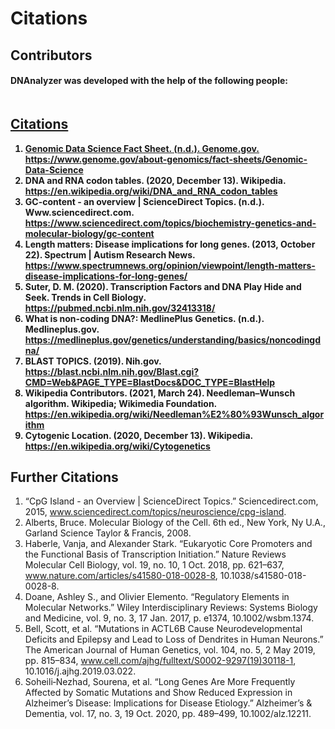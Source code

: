 # Citations

## Contributors

<h4>DNAnalyzer was developed with the help of the following people:
<h4>
<a href="https://github.com/Verisimilitude11/DNAnalyzer/graphs/contributors">

<img src="https://contrib.rocks/image?repo=Verisimilitude11/DNAnalyzer&&max=817"  alt=""/>

<h2 align="left" id="citations">Citations
</h2>

<ol>
  <li>Genomic Data Science Fact Sheet. (n.d.). Genome.gov.
    <a href="https://www.genome.gov/about-genomics/fact-sheets/Genomic-Data-Science">https://www.genome.gov/about-genomics/fact-sheets/Genomic-Data-Science
    </a>
  </li>
  <li>DNA and RNA codon tables. (2020, December 13). Wikipedia.
    <a href="https://en.wikipedia.org/wiki/DNA_and_RNA_codon_tables">https://en.wikipedia.org/wiki/DNA_and_RNA_codon_tables
    </a>
  </li>
  <li>GC-content - an overview | ScienceDirect Topics. (n.d.). Www.sciencedirect.com.
    <a href="https://www.sciencedirect.com/topics/biochemistry-genetics-and-molecular-biology/gc-content">https://www.sciencedirect.com/topics/biochemistry-genetics-and-molecular-biology/gc-content
    </a>
  </li>
  <li>Length matters: Disease implications for long genes. (2013, October 22). Spectrum | Autism Research News.
    <a href="https://www.spectrumnews.org/opinion/viewpoint/length-matters-disease-implications-for-long-genes/">https://www.spectrumnews.org/opinion/viewpoint/length-matters-disease-implications-for-long-genes/
    </a>
  </li>
  <li>Suter, D. M. (2020). Transcription Factors and DNA Play Hide and Seek. Trends in Cell Biology.
    <a href="https://pubmed.ncbi.nlm.nih.gov/32413318/">https://pubmed.ncbi.nlm.nih.gov/32413318/
    </a>
  </li>
  <li>What is non-coding DNA?: MedlinePlus Genetics. (n.d.). Medlineplus.gov.
    <a href="https://medlineplus.gov/genetics/understanding/basics/noncodingdna/">https://medlineplus.gov/genetics/understanding/basics/noncodingdna/
    </a>
  </li>
  <li>BLAST TOPICS. (2019). Nih.gov.
    <a href="https://blast.ncbi.nlm.nih.gov/Blast.cgi?CMD=Web&amp;PAGE_TYPE=BlastDocs&amp;DOC_TYPE=BlastHelp">https://blast.ncbi.nlm.nih.gov/Blast.cgi?CMD=Web&amp;PAGE_TYPE=BlastDocs&amp;DOC_TYPE=BlastHelp
    </a>
  </li>
  <li>Wikipedia Contributors. (2021, March 24). Needleman–Wunsch algorithm. Wikipedia; Wikimedia Foundation.
    <a href="https://en.wikipedia.org/wiki/Needleman%E2%80%93Wunsch_algorithm">https://en.wikipedia.org/wiki/Needleman%E2%80%93Wunsch_algorithm
    </a>
  </li>
  <li>Cytogenic Location. (2020, December 13). Wikipedia.
    <a href="https://en.wikipedia.org/wiki/Cytogenetics">https://en.wikipedia.org/wiki/Cytogenetics
    </a>
  </li>
</ol>

## Further Citations

1. “CpG Island - an Overview | ScienceDirect Topics.” Sciencedirect.com, 2015, www.sciencedirect.com/topics/neuroscience/cpg-island.
2. Alberts, Bruce. Molecular Biology of the Cell. 6th ed., New York, Ny U.A., Garland Science Taylor & Francis, 2008.
3. Haberle, Vanja, and Alexander Stark. “Eukaryotic Core Promoters and the Functional Basis of Transcription Initiation.” Nature Reviews Molecular Cell Biology, vol. 19, no. 10, 1 Oct. 2018, pp. 621–637, www.nature.com/articles/s41580-018-0028-8, 10.1038/s41580-018-0028-8.
4. Doane, Ashley S., and Olivier Elemento. “Regulatory Elements in Molecular Networks.” Wiley Interdisciplinary Reviews: Systems Biology and Medicine, vol. 9, no. 3, 17 Jan. 2017, p. e1374, 10.1002/wsbm.1374.
5. Bell, Scott, et al. “Mutations in ACTL6B Cause Neurodevelopmental Deficits and Epilepsy and Lead to Loss of Dendrites in Human Neurons.” The American Journal of Human Genetics, vol. 104, no. 5, 2 May 2019, pp. 815–834, www.cell.com/ajhg/fulltext/S0002-9297(19)30118-1, 10.1016/j.ajhg.2019.03.022.
6. Soheili‐Nezhad, Sourena, et al. “Long Genes Are More Frequently Affected by Somatic Mutations and Show Reduced Expression in Alzheimer’s Disease: Implications for Disease Etiology.” Alzheimer’s & Dementia, vol. 17, no. 3, 19 Oct. 2020, pp. 489–499, 10.1002/alz.12211.
